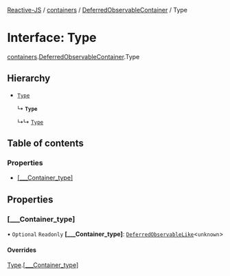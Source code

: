[Reactive-JS](../README.md) / [containers](../modules/containers.md) / [DeferredObservableContainer](../modules/containers.DeferredObservableContainer.md) / Type

# Interface: Type

[containers](../modules/containers.md).[DeferredObservableContainer](../modules/containers.DeferredObservableContainer.md).Type

## Hierarchy

- [`Type`](containers.ObservableContainer.Type.md)

  ↳ **`Type`**

  ↳↳ [`Type`](containers.RunnableContainer.Type.md)

## Table of contents

### Properties

- [[\_\_\_Container\_type]](containers.DeferredObservableContainer.Type.md#[___container_type])

## Properties

### [\_\_\_Container\_type]

• `Optional` `Readonly` **[\_\_\_Container\_type]**: [`DeferredObservableLike`](types.DeferredObservableLike.md)<`unknown`\>

#### Overrides

[Type](containers.ObservableContainer.Type.md).[[___Container_type]](containers.ObservableContainer.Type.md#[___container_type])
